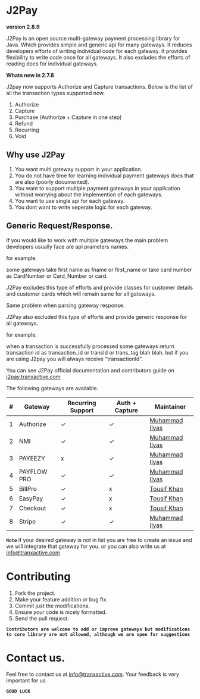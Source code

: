 # J2Pay

**version 2.8.9**

J2Pay is an open source multi-gateway payment processing library for Java. Which provides simple and generic api for many gateways. It reduces developers efforts of writing individual code for each gateway. It provides flexibility to write code once for all gateways. It also excludes the efforts of reading docs for individual gateways.

**Whats new in 2.7.8**

J2pay now supports Authorize and Capture transactions.
Below is the list of all the transaction types supported now.

1. Authorize
2. Capture
3. Purchase (Authorize + Capture in one step)
4. Refund
5. Recurring
6. Void

## Why use J2Pay

1. You want multi gateway support in your application.
2. You do not have time for learning individual payment gateways docs that are also (poorly documented).
3. You want to support multiple payment gateways in your application without worrying about the implemention of each gateways.
4. You want to use single api for each gateway.
5. You dont want to write seperate logic for each gateway.

## Generic Request/Response.

If you would like to work with multiple gateways the main problem developers usually face are api prameters names.

for example.

some gateways 
take first name as fname or first_name or
take card number as CardNumber or Card_Number or card.

J2Pay excludes this type of efforts and provide classes for customer details and customer cards which will remain same for all gateways. 

Same problem when parsing gateway response.

J2Pay also excluded this type of efforts and provide generic response for all gateways.

for example.

when a transaction is successfully processed some gateways return transaction id as transaction_id or transId or trans_tag blah blah.
but if you are using J2pay you will always receive "transactionId".

You can see J2Pay official documentation and contributors guide on [j2pay.tranxactive.com](http://j2pay.tranxactive.com/)

The following gateways are available.

#| Gateway | Recurring Support | Auth + Capture | Maintainer
--- | --- | --- | --- | ---
1 | Authorize | ✓ | ✓ | [Muhammad Ilyas](https://www.linkedin.com/in/muhammad-ilyas-a4ab7839/)
2 | NMI | ✓ | ✓ | [Muhammad Ilyas](https://www.linkedin.com/in/muhammad-ilyas-a4ab7839/)
3 | PAYEEZY | x | ✓ | [Muhammad Ilyas](https://www.linkedin.com/in/muhammad-ilyas-a4ab7839/)
4 | PAYFLOW PRO | ✓ | ✓ | [Muhammad Ilyas](https://www.linkedin.com/in/muhammad-ilyas-a4ab7839/)
5 | BillPro | ✓ | x | [Tousif Khan](https://www.linkedin.com/in/tousifhasanzai/)
6 | EasyPay | ✓ | x | [Tousif Khan](https://www.linkedin.com/in/tousifhasanzai/)
7 | Checkout | ✓ | x | [Tousif Khan](https://www.linkedin.com/in/tousifhasanzai/)
8 | Stripe | ✓ | ✓ | [Muhammad Ilyas](https://www.linkedin.com/in/muhammad-ilyas-a4ab7839/)

**`Note`** if your desired gateway is not in list you are free to create an issue and we will integrate that gateway for you. or you can also write us at info@tranxactive.com

# Contributing

1. Fork the project.
2. Make your feature addition or bug fix.
3. Commit just the modifications.
4. Ensure your code is nicely formatted.
5. Send the pull request.

**`Contributors are welcome to add or improve gateways but modifications to core library are not allowed, although we are open for suggestions`**

# Contact us.

Feel free to contact us at info@tranxactive.com.
Your feedback is very important for us.

**`GOOD LUCK`**
